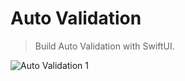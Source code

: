 # Auto Validation

> Build Auto Validation with SwiftUI.

![Auto Validation 1](./AutoValidation_1.png "Auto Validation 1")
